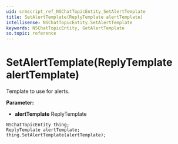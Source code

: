 ```yaml
---
uid: crmscript_ref_NSChatTopicEntity_SetAlertTemplate
title: SetAlertTemplate(ReplyTemplate alertTemplate)
intellisense: NSChatTopicEntity.SetAlertTemplate
keywords: NSChatTopicEntity, GetAlertTemplate
so.topic: reference
---
```


# SetAlertTemplate(ReplyTemplate alertTemplate)

Template to use for alerts.

**Parameter:** 
 - **alertTemplate** ReplyTemplate

```crmscript
NSChatTopicEntity thing;
ReplyTemplate alertTemplate;
thing.SetAlertTemplate(alertTemplate);
```

